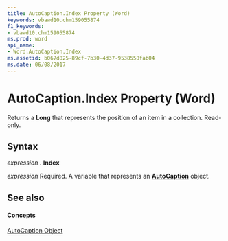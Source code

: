 ```yaml
---
title: AutoCaption.Index Property (Word)
keywords: vbawd10.chm159055874
f1_keywords:
- vbawd10.chm159055874
ms.prod: word
api_name:
- Word.AutoCaption.Index
ms.assetid: b067d825-89cf-7b30-4d37-9538558fab04
ms.date: 06/08/2017
---
```



# AutoCaption.Index Property (Word)

Returns a  **Long** that represents the position of an item in a collection. Read-only.


## Syntax

 _expression_ . **Index**

 _expression_ Required. A variable that represents an **[AutoCaption](autocaption-object-word.md)** object.


## See also


#### Concepts


[AutoCaption Object](autocaption-object-word.md)

